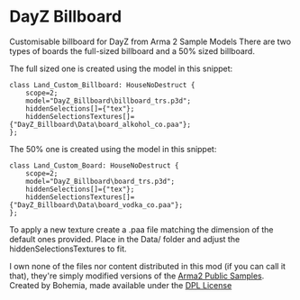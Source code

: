 # DayZ Billboard

Customisable billboard for DayZ from Arma 2 Sample Models
There are two types of boards the full-sized billboard and a 50% sized billboard.

The full sized one is created using the model in this snippet:

    class Land_Custom_Billboard: HouseNoDestruct {
    	scope=2;
    	model="DayZ_Billboard\billboard_trs.p3d";
    	hiddenSelections[]={"tex"};
    	hiddenSelectionsTextures[]={"DayZ_Billboard\Data\board_alkohol_co.paa"};
    };

The 50% one is created using the model in this snippet:

    class Land_Custom_Board: HouseNoDestruct {
    	scope=2;
    	model="DayZ_Billboard\board_trs.p3d";
    	hiddenSelections[]={"tex"};
    	hiddenSelectionsTextures[]={"DayZ_Billboard\Data\board_vodka_co.paa"};
    };

To apply a new texture create a .paa file matching the dimension of the default ones provided. Place in the Data/ folder and adjust the hiddenSelectionsTextures to fit. 



I own none of the files nor content distributed in this mod (if you can call it that), they're simply modified versions of the [Arma2 Public Samples](https://www.bohemia.net/community/licenses/licensed-data-packages). Created by Bohemia, made available under the [DPL License](https://www.bohemia.net/community/licenses/dayz-public-license-dpl)
